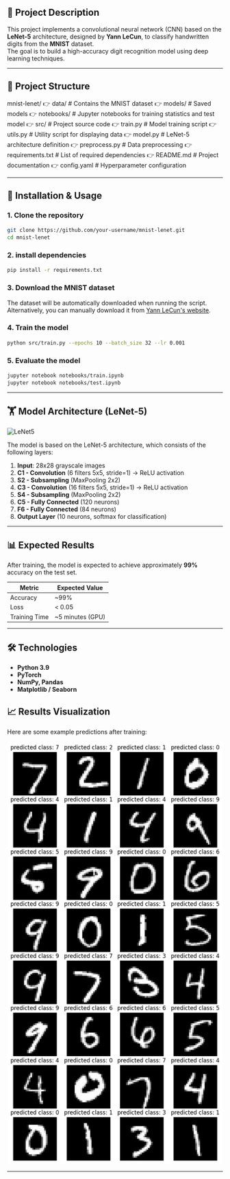 ## 👋 Project Description  
This project implements a convolutional neural network (CNN) based on the **LeNet-5** architecture, designed by **Yann LeCun**, to classify handwritten digits from the **MNIST** dataset.  
The goal is to build a high-accuracy digit recognition model using deep learning techniques.

---

## 📁 Project Structure  
mnist-lenet/
👉 data/                  # Contains the MNIST dataset
👉 models/                # Saved models
👉 notebooks/             # Jupyter notebooks for training statistics and test model
👉 src/                   # Project source code
    👉 train.py           # Model training script
    👉 utils.py           # Utility script for displaying data
    👉 model.py           # LeNet-5 architecture definition
    👉 preprocess.py      # Data preprocessing
👉 requirements.txt       # List of required dependencies
👉 README.md              # Project documentation
👉 config.yaml            # Hyperparameter configuration


---

## 🚀 Installation & Usage  

### 1. Clone the repository  
```bash
git clone https://github.com/your-username/mnist-lenet.git
cd mnist-lenet
```


### 2. install dependencies  
```bash
pip install -r requirements.txt
```

### 3. Download the MNIST dataset  
The dataset will be automatically downloaded when running the script.  
Alternatively, you can manually download it from [Yann LeCun's website](http://yann.lecun.com/exdb/mnist/).

### 4. Train the model  
```bash
python src/train.py --epochs 10 --batch_size 32 --lr 0.001
```

### 5. Evaluate the model  
```bash
jupyter notebook notebooks/train.ipynb
jupyter notebook notebooks/test.ipynb
```

---

## 🏋️ Model Architecture (LeNet-5)  
![LeNet5](https://miro.medium.com/max/2000/1*1TI1aGBZ4dybR6__DI9dzA.png)

The model is based on the LeNet-5 architecture, which consists of the following layers:

1. **Input**: 28x28 grayscale images  
2. **C1 - Convolution** (6 filters 5x5, stride=1) → ReLU activation  
3. **S2 - Subsampling** (MaxPooling 2x2)  
4. **C3 - Convolution** (16 filters 5x5, stride=1) → ReLU activation  
5. **S4 - Subsampling** (MaxPooling 2x2)  
6. **C5 - Fully Connected** (120 neurons)  
7. **F6 - Fully Connected** (84 neurons)  
8. **Output Layer** (10 neurons, softmax for classification)


---

## 📊 Expected Results  
After training, the model is expected to achieve approximately **99%** accuracy on the test set.

| Metric         | Expected Value |
|----------------|----------------|
| Accuracy       | ~99%             |
| Loss           | < 0.05            |
| Training Time  | ~5 minutes (GPU)  |

---

## 🛠️ Technologies  
- **Python 3.9**  
- **PyTorch** 
- **NumPy, Pandas**  
- **Matplotlib / Seaborn**

## 📈 Results Visualization  
Here are some example predictions after training:

![Sample Predictions](results.png)

---
